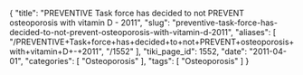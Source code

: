 {
    "title": "PREVENTIVE Task force has decided to not PREVENT osteoporosis with vitamin D - 2011",
    "slug": "preventive-task-force-has-decided-to-not-prevent-osteoporosis-with-vitamin-d-2011",
    "aliases": [
        "/PREVENTIVE+Task+force+has+decided+to+not+PREVENT+osteoporosis+with+vitamin+D+-+2011",
        "/1552"
    ],
    "tiki_page_id": 1552,
    "date": "2011-04-01",
    "categories": [
        "Osteoporosis"
    ],
    "tags": [
        "Osteoporosis"
    ]
}